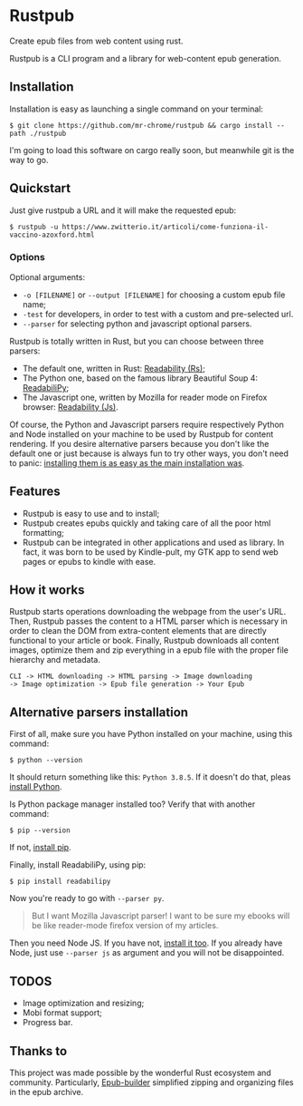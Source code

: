 # Rustpub
Create epub files from web content using rust.

Rustpub is a CLI program and a library for web-content epub generation.

## Installation
Installation is easy as launching a single command on your terminal:

```
$ git clone https://github.com/mr-chrome/rustpub && cargo install --path ./rustpub
```

I'm going to load this software on cargo really soon, but meanwhile git is the
way to go.

## Quickstart

Just give rustpub a URL and it will make the requested epub:

```
$ rustpub -u https://www.zwitterio.it/articoli/come-funziona-il-vaccino-azoxford.html
```

### Options

Optional arguments:
- `-o [FILENAME]` or `--output [FILENAME]` for choosing a custom epub file name;
- `-test` for developers, in order to test with a custom and pre-selected url.
- `--parser` for selecting python and javascript optional parsers.

Rustpub is totally written in Rust, but you can choose between three parsers:
- The default one, written in Rust: [Readability (Rs)](https://github.com/kumabook/readability);
- The Python one, based on the famous library Beautiful Soup 4: [ReadabiliPy](https://github.com/alan-turing-institute/ReadabiliPy);
- The Javascript one, written by Mozilla for reader mode on Firefox browser: [Readability (Js)](https://github.com/mozilla/readability).

Of course, the Python and Javascript parsers require respectively Python and Node
installed on your machine to be used by Rustpub for content rendering.
If you desire alternative parsers because you don't like the default one or
just because is always fun to try other ways, you don't need to panic:
[installing them is as easy as the main installation was](#alternative-parsers-installation).

## Features
- Rustpub is easy to use and to install;
- Rustpub creates epubs quickly and taking care of all the poor html formatting;
- Rustpub can be integrated in other applications and used as library. In fact,
it was born to be used by Kindle-pult, my GTK app to send web pages or epubs to
kindle with ease.

## How it works

Rustpub starts operations downloading the webpage from the user's URL. Then,
Rustpub passes the content to a HTML parser which is necessary in order to
clean the DOM from extra-content elements that are directly functional to your
article or book. Finally, Rustpub downloads all content images, optimize them
and zip everything in a epub file with the proper file hierarchy and metadata.

```
CLI -> HTML downloading -> HTML parsing -> Image downloading
-> Image optimization -> Epub file generation -> Your Epub
```

## Alternative parsers installation
First of all, make sure you have Python installed on your machine, using this
command:
```
$ python --version
```

It should return something like this: `Python 3.8.5`. If it doesn't do that,
pleas [install Python](https://www.python.org/downloads/).

Is Python package manager installed too? Verify that with another command:
```
$ pip --version
```

If not, [install pip](https://pip.pypa.io/en/stable/installing/).

Finally, install ReadabiliPy, using pip:

```
$ pip install readabilipy
```

Now you're ready to go with `--parser py`.

> But I want Mozilla Javascript parser! I want to be sure my ebooks will be like
reader-mode firefox version of my articles.

Then you need Node JS. If you have not, [install it too](https://nodejs.org/).
If you already have Node, just use `--parser js` as argument and you will not
be disappointed.

## TODOS
- Image optimization and resizing;
- Mobi format support;
- Progress bar.

## Thanks to
This project was made possible by the wonderful Rust ecosystem and community.
Particularly, [Epub-builder](https://github.com/lise-henry/epub-builder) simplified
zipping and organizing files in the epub archive.
